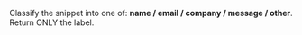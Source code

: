 Classify the snippet into one of: **name / email / company / message / other**.
Return ONLY the label.
